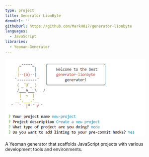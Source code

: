 ```yaml
---
type: project
title: Generator LionByte
demoUrl: ''
githubUrl: https://github.com/MarkH817/generator-lionbyte
languages:
  - JavaScript
libraries:
  - Yeoman-Generator
---
```


![Generator LionByte](./generator-lionbyte.png)

A Yeoman generator that scaffolds JavaScript projects with various development tools and environments.
